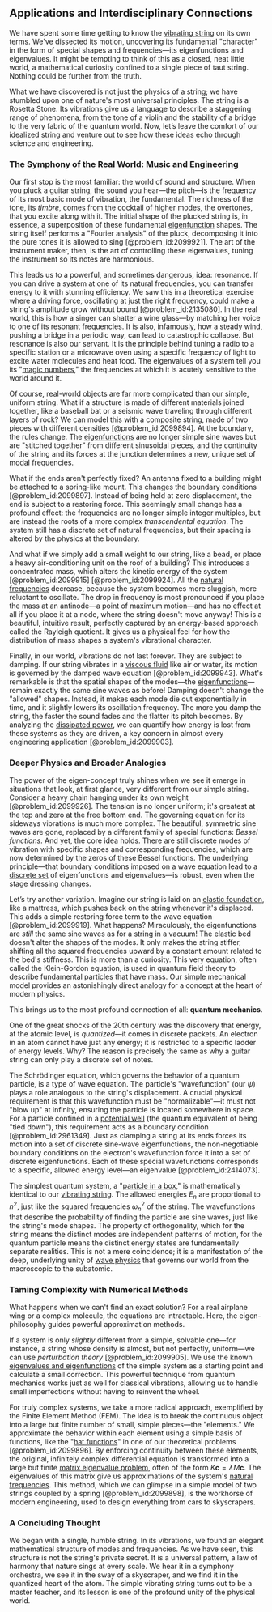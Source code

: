 ## Applications and Interdisciplinary Connections

We have spent some time getting to know the [vibrating string](@article_id:137962) on its own terms. We've dissected its motion, uncovering its fundamental "character" in the form of special shapes and frequencies—its eigenfunctions and eigenvalues. It might be tempting to think of this as a closed, neat little world, a mathematical curiosity confined to a single piece of taut string. Nothing could be further from the truth.

What we have discovered is not just the physics of a string; we have stumbled upon one of nature's most universal principles. The string is a Rosetta Stone. Its vibrations give us a language to describe a staggering range of phenomena, from the tone of a violin and the stability of a bridge to the very fabric of the quantum world. Now, let’s leave the comfort of our idealized string and venture out to see how these ideas echo through science and engineering.

### The Symphony of the Real World: Music and Engineering

Our first stop is the most familiar: the world of sound and structure. When you pluck a guitar string, the sound you hear—the pitch—is the frequency of its most basic mode of vibration, the fundamental. The richness of the tone, its *timbre*, comes from the cocktail of higher modes, the overtones, that you excite along with it. The initial shape of the plucked string is, in essence, a superposition of these fundamental [eigenfunction](@article_id:148536) shapes. The string itself performs a "Fourier analysis" of the pluck, decomposing it into the pure tones it is allowed to sing [@problem_id:2099921]. The art of the instrument maker, then, is the art of controlling these eigenvalues, tuning the instrument so its notes are harmonious.

This leads us to a powerful, and sometimes dangerous, idea: resonance. If you can drive a system at one of its natural frequencies, you can transfer energy to it with stunning efficiency. We saw this in a theoretical exercise where a driving force, oscillating at just the right frequency, could make a string's amplitude grow without bound [@problem_id:2135080]. In the real world, this is how a singer can shatter a wine glass—by matching her voice to one of its resonant frequencies. It is also, infamously, how a steady wind, pushing a bridge in a periodic way, can lead to catastrophic collapse. But resonance is also our servant. It is the principle behind tuning a radio to a specific station or a microwave oven using a specific frequency of light to excite water molecules and heat food. The eigenvalues of a system tell you its "[magic numbers](@article_id:153757)," the frequencies at which it is acutely sensitive to the world around it.

Of course, real-world objects are far more complicated than our simple, uniform string.
What if a structure is made of different materials joined together, like a baseball bat or a seismic wave traveling through different layers of rock? We can model this with a composite string, made of two pieces with different densities [@problem_id:2099894]. At the boundary, the rules change. The [eigenfunctions](@article_id:154211) are no longer simple sine waves but are "stitched together" from different sinusoidal pieces, and the continuity of the string and its forces at the junction determines a new, unique set of modal frequencies.

What if the ends aren't perfectly fixed? An antenna fixed to a building might be attached to a spring-like mount. This changes the boundary conditions [@problem_id:2099897]. Instead of being held at zero displacement, the end is subject to a restoring force. This seemingly small change has a profound effect: the frequencies are no longer simple integer multiples, but are instead the roots of a more complex *transcendental equation*. The system still has a discrete set of natural frequencies, but their spacing is altered by the physics at the boundary.

And what if we simply add a small weight to our string, like a bead, or place a heavy air-conditioning unit on the roof of a building? This introduces a concentrated mass, which alters the kinetic energy of the system [@problem_id:2099915] [@problem_id:2099924]. All the [natural frequencies](@article_id:173978) decrease, because the system becomes more sluggish, more reluctant to oscillate. The drop in frequency is most pronounced if you place the mass at an antinode—a point of maximum motion—and has no effect at all if you place it at a node, where the string doesn't move anyway! This is a beautiful, intuitive result, perfectly captured by an energy-based approach called the Rayleigh quotient. It gives us a physical feel for how the distribution of mass shapes a system's vibrational character.

Finally, in our world, vibrations do not last forever. They are subject to damping. If our string vibrates in a [viscous fluid](@article_id:171498) like air or water, its motion is governed by the damped wave equation [@problem_id:2099943]. What's remarkable is that the spatial shapes of the modes—the [eigenfunctions](@article_id:154211)—remain exactly the same sine waves as before! Damping doesn't change the "allowed" shapes. Instead, it makes each mode die out exponentially in time, and it slightly lowers its oscillation frequency. The more you damp the string, the faster the sound fades and the flatter its pitch becomes. By analyzing the [dissipated power](@article_id:176834), we can quantify how energy is lost from these systems as they are driven, a key concern in almost every engineering application [@problem_id:2099903].

### Deeper Physics and Broader Analogies

The power of the eigen-concept truly shines when we see it emerge in situations that look, at first glance, very different from our simple string. Consider a heavy chain hanging under its own weight [@problem_id:2099926]. The tension is no longer uniform; it's greatest at the top and zero at the free bottom end. The governing equation for its sideways vibrations is much more complex. The beautiful, symmetric sine waves are gone, replaced by a different family of special functions: *Bessel functions*. And yet, the core idea holds. There are still discrete modes of vibration with specific shapes and corresponding frequencies, which are now determined by the zeros of these Bessel functions. The underlying principle—that boundary conditions imposed on a wave equation lead to a [discrete set](@article_id:145529) of eigenfunctions and eigenvalues—is robust, even when the stage dressing changes.

Let’s try another variation. Imagine our string is laid on an [elastic foundation](@article_id:186045), like a mattress, which pushes back on the string whenever it's displaced. This adds a simple restoring force term to the wave equation [@problem_id:2099919]. What happens? Miraculously, the eigenfunctions are *still* the same sine waves as for a string in a vacuum! The elastic bed doesn't alter the shapes of the modes. It only makes the string stiffer, shifting all the squared frequencies upward by a constant amount related to the bed's stiffness. This is more than a curiosity. This very equation, often called the Klein-Gordon equation, is used in quantum field theory to describe fundamental particles that have mass. Our simple mechanical model provides an astonishingly direct analogy for a concept at the heart of modern physics.

This brings us to the most profound connection of all: **quantum mechanics**.

One of the great shocks of the 20th century was the discovery that energy, at the atomic level, is *quantized*—it comes in discrete packets. An electron in an atom cannot have just any energy; it is restricted to a specific ladder of energy levels. Why? The reason is precisely the same as why a guitar string can only play a discrete set of notes.

The Schrödinger equation, which governs the behavior of a quantum particle, is a type of wave equation. The particle's "wavefunction" (our $\psi$) plays a role analogous to the string's displacement. A crucial physical requirement is that this wavefunction must be "normalizable"—it must not "blow up" at infinity, ensuring the particle is located somewhere in space. For a particle confined in a [potential well](@article_id:151646) (the quantum equivalent of being "tied down"), this requirement acts as a boundary condition [@problem_id:2961349]. Just as clamping a string at its ends forces its motion into a set of discrete sine-wave eigenfunctions, the non-negotiable boundary conditions on the electron's wavefunction force it into a set of discrete eigenfunctions. Each of these special wavefunctions corresponds to a specific, allowed energy level—an eigenvalue [@problem_id:2414073].

The simplest quantum system, a "[particle in a box](@article_id:140446)," is mathematically identical to our [vibrating string](@article_id:137962). The allowed energies $E_n$ are proportional to $n^2$, just like the squared frequencies $\omega_n^2$ of the string. The wavefunctions that describe the probability of finding the particle are sine waves, just like the string's mode shapes. The property of orthogonality, which for the string means the distinct modes are independent patterns of motion, for the quantum particle means the distinct energy states are fundamentally separate realities. This is not a mere coincidence; it is a manifestation of the deep, underlying unity of [wave physics](@article_id:196159) that governs our world from the macroscopic to the subatomic.

### Taming Complexity with Numerical Methods

What happens when we can't find an exact solution? For a real airplane wing or a complex molecule, the equations are intractable. Here, the eigen-philosophy guides powerful approximation methods.

If a system is only *slightly* different from a simple, solvable one—for instance, a string whose density is almost, but not perfectly, uniform—we can use *perturbation theory* [@problem_id:2099905]. We use the known [eigenvalues and eigenfunctions](@article_id:167203) of the simple system as a starting point and calculate a small correction. This powerful technique from quantum mechanics works just as well for classical vibrations, allowing us to handle small imperfections without having to reinvent the wheel.

For truly complex systems, we take a more radical approach, exemplified by the Finite Element Method (FEM). The idea is to break the continuous object into a large but finite number of small, simple pieces—the "elements." We approximate the behavior within each element using a simple basis of functions, like the "[hat functions](@article_id:171183)" in one of our theoretical problems [@problem_id:2099896]. By enforcing continuity between these elements, the original, infinitely complex differential equation is transformed into a large but finite [matrix eigenvalue problem](@article_id:141952), often of the form $K\mathbf{c} = \lambda M\mathbf{c}$. The eigenvalues of this matrix give us approximations of the system's [natural frequencies](@article_id:173978). This method, which we can glimpse in a simple model of two strings coupled by a spring [@problem_id:2099898], is the workhorse of modern engineering, used to design everything from cars to skyscrapers.

### A Concluding Thought

We began with a single, humble string. In its vibrations, we found an elegant mathematical structure of modes and frequencies. As we have seen, this structure is not the string's private secret. It is a universal pattern, a law of harmony that nature sings at every scale. We hear it in a symphony orchestra, we see it in the sway of a skyscraper, and we find it in the quantized heart of the atom. The simple vibrating string turns out to be a master teacher, and its lesson is one of the profound unity of the physical world.